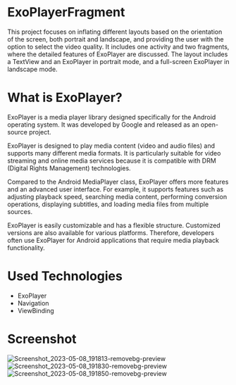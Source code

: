 # ExoPlayerFragment

This project focuses on inflating different layouts based on the orientation of the screen, both portrait and landscape, and providing the user with the option to select the video quality.
It includes one activity and two fragments, where the detailed features of ExoPlayer are discussed.
The layout includes a TextView and an ExoPlayer in portrait mode, and a full-screen ExoPlayer in landscape mode.


# What is ExoPlayer?

<p>ExoPlayer is a media player library designed specifically for the Android operating system. It was developed by Google and released as an open-source project.

ExoPlayer is designed to play media content (video and audio files) and supports many different media formats. It is particularly suitable for video streaming and online media services because it is compatible with DRM (Digital Rights Management) technologies.

Compared to the Android MediaPlayer class, ExoPlayer offers more features and an advanced user interface. For example, it supports features such as adjusting playback speed, searching media content, performing conversion operations, displaying subtitles, and loading media files from multiple sources.

ExoPlayer is easily customizable and has a flexible structure. Customized versions are also available for various platforms. Therefore, developers often use ExoPlayer for Android applications that require media playback functionality.</p>

# Used Technologies
<ul>
   <li>ExoPlayer</li>
   <li>Navigation</li>
   <li>ViewBinding</li>
 </ul>  

# Screenshot


![Screenshot_2023-05-08_191813-removebg-preview](https://user-images.githubusercontent.com/100201401/236878943-2a5b3867-48a3-4587-8def-41b3a0d5baf2.png)
![Screenshot_2023-05-08_191830-removebg-preview](https://user-images.githubusercontent.com/100201401/236878954-ebcfffa6-b46b-45c3-ab14-35c00d0c2796.png)
![Screenshot_2023-05-08_191850-removebg-preview](https://user-images.githubusercontent.com/100201401/236878961-cf2f35e1-9d31-40e6-82bd-31f5080781f0.png)

